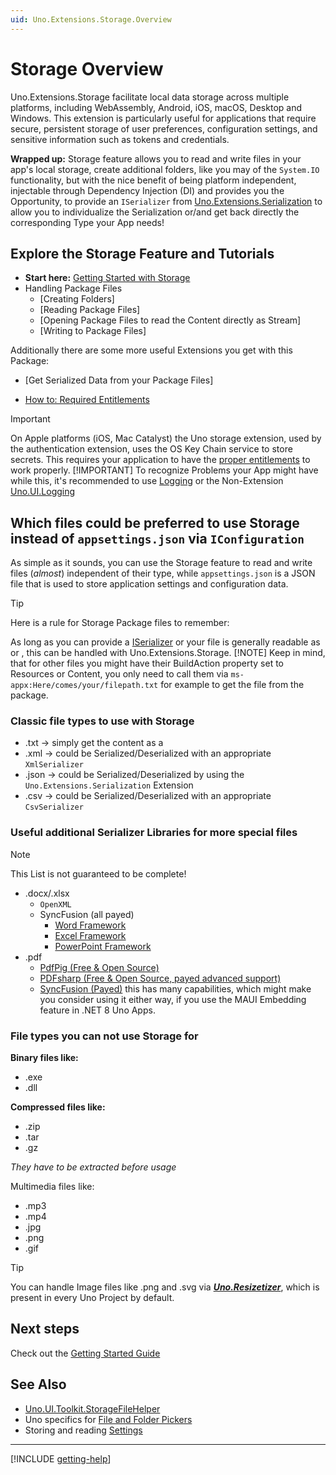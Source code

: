 ```yaml
---
uid: Uno.Extensions.Storage.Overview
---
```

<!-- markdownlint-disable MD033 MD036-->
# Storage Overview

Uno.Extensions.Storage facilitate local data storage across multiple platforms, including WebAssembly, Android, iOS, macOS, Desktop and Windows. This extension is particularly useful for applications that require secure, persistent storage of user preferences, configuration settings, and sensitive information such as tokens and credentials.

**Wrapped up:** Storage feature allows you to read and write files in your app's local storage, create additional folders, like you may of the `System.IO` functionality, but with the nice benefit of being platform independent, injectable through Dependency Injection (DI) and provides you the Opportunity, to provide an `ISerializer` from [Uno.Extensions.Serialization](xref:Uno.Extensions.Serialization.Overview) to allow you to individualize the Serialization or/and get back directly the corresponding Type your App needs!

## Explore the Storage Feature and Tutorials

- **Start here:** [Getting Started with Storage](xref:Uno.Extensions.Storage.GettingStarted)
- Handling Package Files
  - [Creating Folders]
  - [Reading Package Files]
  - [Opening Package Files to read the Content directly as Stream]
  - [Writing to Package Files]

Additionally there are some more useful Extensions you get with this Package:

- [Get Serialized Data from your Package Files]
<!-- TODO: Uncomment this after https://github.com/unoplatform/uno.extensions/pull/2734 has been merged  - [Read specific lines of a package file]
  - [Get specific Items from a `IEnumerable<string>`] -->

- [How to: Required Entitlements](xref:Uno.Extensions.Storage.HowToRequiredEntitlements)

> [!IMPORTANT]
> On Apple platforms (iOS, Mac Catalyst) the Uno storage extension, used by the authentication extension, uses the OS Key Chain service to store secrets. This requires your application to have the [proper entitlements](xref:Uno.Extensions.Storage.HowToRequiredEntitlements) to work properly.
> [!IMPORTANT]
> To recognize Problems your App might have while this, it's recommended to use [Logging](xref:Uno.Extensions.Logging.Overview) or the Non-Extension [Uno.UI.Logging](https://platform.uno/docs/articles/logging.html)

## Which files could be preferred to use Storage instead of `appsettings.json` via `IConfiguration`

As simple as it sounds, you can use the Storage feature to read and write files (*almost*) independent of their type, while `appsettings.json` is a JSON file that is used to store application settings and configuration data.

> [!TIP]
> Here is a rule for Storage Package files to remember:
>
> As long as you can provide a [ISerializer](https://github.com/unoplatform/uno.extensions/blob/main/src/Uno.Extensions.Serialization/ISerializer.cs) or your file is generally readable as <see langword="string"/> or <see cref="Stream"/>, this can be handled with Uno.Extensions.Storage.
> [!NOTE]
> Keep in mind, that for other files you might have their BuildAction property set to Resources or Content, you only need to call them via `ms-appx:Here/comes/your/filepath.txt` for example to get the file from the package.

### Classic file types to use with Storage

- .txt -> simply get the content as a <see langword="string"/> <!--TODO: Uncomment this if PR #2734 has been merged https://github.com/unoplatform/uno.extensions/pull/2734 // or use the [`IEnumerable<string> StorageExtensions.ReadLinesFromPackageFile(string filename, IEnumerable<(int Start, int End)> lineRanges)`](xref:Uno.Extensions.Storage.StorageExtensions.ReadLinesFromPackageFile) Extension in this Feature Package to define, which line ranges you want to get from this a file.-->
- .xml -> could be Serialized/Deserialized with an appropriate `XmlSerializer`
- .json -> could be Serialized/Deserialized by using the `Uno.Extensions.Serialization` Extension
- .csv -> could be Serialized/Deserialized with an appropriate `CsvSerializer`

### Useful additional Serializer Libraries for more special files

> [!NOTE]
> This List is not guaranteed to be complete!

- .docx/.xlsx
  - `OpenXML`
  - SyncFusion (all payed)
    - [Word Framework](https://www.syncfusion.com/document-processing/word-framework/winui)
    - [Excel Framework](https://www.syncfusion.com/document-processing/excel-framework/winui)
    - [PowerPoint Framework](https://www.syncfusion.com/document-processing/presentation-framework/winui)
- .pdf
  - [PdfPig (Free & Open Source)](https://github.com/UglyToad/PdfPig)
  - [PDFsharp (Free & Open Source, payed advanced support)](https://pdfsharp.com/)
  - [SyncFusion (Payed)](https://www.syncfusion.com/document-processing/pdf-framework/winui) this has many capabilities, which might make you consider using it either way, if you use the MAUI Embedding feature in .NET 8 Uno Apps.

### File types you can not use Storage for

**Binary files like:**

- .exe
- .dll

**Compressed files like:**

- .zip
- .tar
- .gz

*They have to be extracted before usage*

Multimedia files like:

- .mp3
- .mp4
- .jpg
- .png
- .gif

> [!TIP]
> You can handle Image files like .png and .svg via [***Uno.Resizetizer***](xref:Uno.Resizetizer.GettingStarted), which is present in every Uno Project by default.

## Next steps

Check out the [Getting Started Guide](xref:Uno.Extensions.Storage.GettingStarted)

## See Also

- [Uno.UI.Toolkit.StorageFileHelper](https://platform.uno/docs/articles/features/file-management.html)
- Uno specifics for [File and Folder Pickers](https://platform.uno/docs/articles/features/windows-storage-pickers.html)
- Storing and reading [Settings](https://platform.uno/docs/articles/features/settings.html)

---

[!INCLUDE [getting-help](./includes/getting-help.md)]
